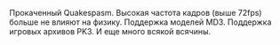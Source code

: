 Прокаченный Quakespasm. 
Высокая частота кадров (выше 72fps) больше не влияют на физику. 
Поддержка моделей MD3.
Поддержка игровых архивов PK3.
И еще много всякой всячины.
